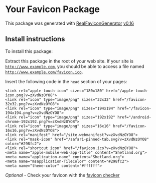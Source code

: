# Your Favicon Package

This package was generated with [RealFaviconGenerator](https://realfavicongenerator.net/) [v0.16](https://realfavicongenerator.net/change_log#v0.16)

## Install instructions

To install this package:

Extract this package in the root of your web site. If your site is <code>http://www.example.com</code>, you should be able to access a file named <code>http://www.example.com/favicon.ico</code>.

Insert the following code in the `head` section of your pages:

    <link rel="apple-touch-icon" sizes="180x180" href="/apple-touch-icon.png?v=zXvdNzOYO8">
    <link rel="icon" type="image/png" sizes="32x32" href="/favicon-32x32.png?v=zXvdNzOYO8">
    <link rel="icon" type="image/png" sizes="194x194" href="/favicon-194x194.png?v=zXvdNzOYO8">
    <link rel="icon" type="image/png" sizes="192x192" href="/android-chrome-192x192.png?v=zXvdNzOYO8">
    <link rel="icon" type="image/png" sizes="16x16" href="/favicon-16x16.png?v=zXvdNzOYO8">
    <link rel="manifest" href="/site.webmanifest?v=zXvdNzOYO8">
    <link rel="mask-icon" href="/safari-pinned-tab.svg?v=zXvdNzOYO8" color="#298fc2">
    <link rel="shortcut icon" href="/favicon.ico?v=zXvdNzOYO8">
    <meta name="apple-mobile-web-app-title" content="Shetland.org">
    <meta name="application-name" content="Shetland.org">
    <meta name="msapplication-TileColor" content="#298fc2">
    <meta name="theme-color" content="#ffffff">

*Optional* - Check your favicon with the [favicon checker](https://realfavicongenerator.net/favicon_checker)